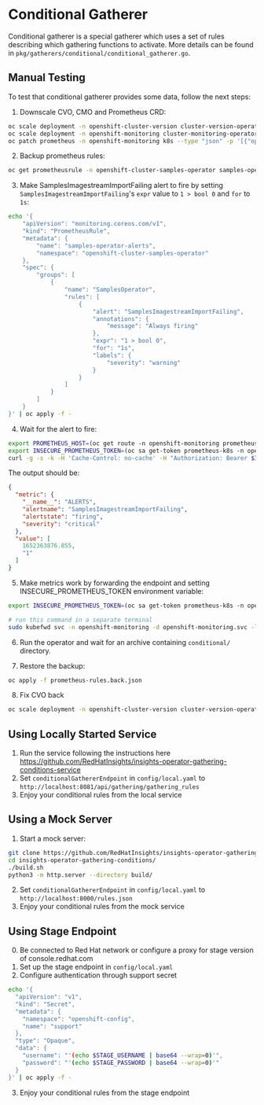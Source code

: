 # Conditional Gatherer

Conditional gatherer is a special gatherer which uses a set of rules describing which gathering functions to activate.
More details can be found in `pkg/gatherers/conditional/conditional_gatherer.go`.

## Manual Testing

To test that conditional gatherer provides some data, follow the next steps:

1. Downscale CVO, CMO and Prometheus CRD:
```bash
oc scale deployment -n openshift-cluster-version cluster-version-operator --replicas=0
oc scale deployment -n openshift-monitoring cluster-monitoring-operator --replicas=0
oc patch prometheus -n openshift-monitoring k8s --type "json" -p '[{"op": "replace", "path": "/spec/replicas", "value": 1}]'
```

2. Backup prometheus rules:
```bash
oc get prometheusrule -n openshift-cluster-samples-operator samples-operator-alerts -o json > prometheus-rules.back.json
```

3. Make SamplesImagestreamImportFailing alert to fire by setting `SamplesImagestreamImportFailing`'s
`expr` value to `1 > bool 0` and `for` to `1s`:
```bash
echo '{
    "apiVersion": "monitoring.coreos.com/v1",
    "kind": "PrometheusRule",
    "metadata": {
        "name": "samples-operator-alerts",
        "namespace": "openshift-cluster-samples-operator"
    },
    "spec": {
        "groups": [
            {
                "name": "SamplesOperator",
                "rules": [
                    {
                        "alert": "SamplesImagestreamImportFailing",
                        "annotations": {
                            "message": "Always firing"
                        },
                        "expr": "1 > bool 0",
                        "for": "1s",
                        "labels": {
                            "severity": "warning"
                        }
                    }
                ]
            }
        ]
    }
}' | oc apply -f -
```

4. Wait for the alert to fire:
```bash
export PROMETHEUS_HOST=(oc get route -n openshift-monitoring prometheus-k8s -o jsonpath='{@.spec.host}')
export INSECURE_PROMETHEUS_TOKEN=(oc sa get-token prometheus-k8s -n openshift-monitoring)
curl -g -s -k -H 'Cache-Control: no-cache' -H "Authorization: Bearer $INSECURE_PROMETHEUS_TOKEN" "https://$PROMETHEUS_HOST/api/v1/query" --data-urlencode 'query=ALERTS{alertstate="firing",alertname="SamplesImagestreamImportFailing"}' | jq ".data.result[]"
```

The output should be:
```json
{
  "metric": {
    "__name__": "ALERTS",
    "alertname": "SamplesImagestreamImportFailing",
    "alertstate": "firing",
    "severity": "critical"
  },
  "value": [
    1652363876.855,
    "1"
  ]
}
```

5. Make metrics work by forwarding the endpoint and setting INSECURE_PROMETHEUS_TOKEN environment variable:
```bash
export INSECURE_PROMETHEUS_TOKEN=(oc sa get-token prometheus-k8s -n openshift-monitoring)
```
```bash
# run this command in a separate terminal
sudo kubefwd svc -n openshift-monitoring -d openshift-monitoring.svc -l app.kubernetes.io/instance=k8s --kubeconfig $KUBECONFIG
```

6. Run the operator and wait for an archive containing `conditional/` directory.

7. Restore the backup:
```bash
oc apply -f prometheus-rules.back.json
```

8. Fix CVO back
```bash
oc scale deployment -n openshift-cluster-version cluster-version-operator --replicas=1
```

## Using Locally Started Service

1. Run the service following the instructions here
   https://github.com/RedHatInsights/insights-operator-gathering-conditions-service
2. Set `conditionalGathererEndpoint` in `config/local.yaml` to `http://localhost:8081/api/gathering/gathering_rules`
3. Enjoy your conditional rules from the local service

## Using a Mock Server

1. Start a mock server:
```bash
git clone https://github.com/RedHatInsights/insights-operator-gathering-conditions.git
cd insights-operator-gathering-conditions/
./build.sh
python3 -m http.server --directory build/
```

2. Set `conditionalGathererEndpoint` in `config/local.yaml` to `http://localhost:8000/rules.json`
3. Enjoy your conditional rules from the mock service

## Using Stage Endpoint

0. Be connected to Red Hat network or configure a proxy for stage version of console.redhat.com
1. Set up the stage endpoint in `config/local.yaml`
2. Configure authentication through support secret
```bash
echo '{
  "apiVersion": "v1",
  "kind": "Secret",
  "metadata": {
    "namespace": "openshift-config",
    "name": "support"
  },
  "type": "Opaque",
  "data": {
    "username": "'(echo $STAGE_USERNAME | base64 --wrap=0)'",
    "password": "'(echo $STAGE_PASSWORD | base64 --wrap=0)'"
  }
}' | oc apply -f -
```

3. Enjoy your conditional rules from the stage endpoint
